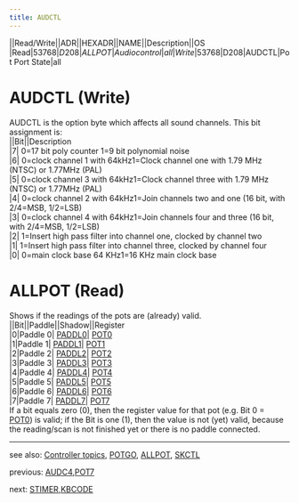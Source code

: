 ```yaml
---
title: AUDCTL
---
```

||Read/Write||ADR||HEXADR||NAME||Description||OS  
|Read|53768|$D208|ALLPOT|Audio control|all  
|Write|53768|$D208|AUDCTL|Pot Port State|all  
  
# AUDCTL (Write)  
AUDCTL is the option byte which affects all sound channels. This bit assignment is:  
||Bit||Description  
|7|	0=17 bit poly counter 1=9 bit polynomial noise  
|6|	0=clock channel 1 with 64kHz1=Clock channel one with 1.79 MHz (NTSC) or 1.77MHz (PAL)  
|5|	0=clock channel 3 with 64kHz1=Clock channel three with 1.79 MHz (NTSC) or 1.77MHz (PAL)  
|4|	0=clock channel 2 with 64kHz1=Join channels two and one (16 bit, with 2/4=MSB, 1/2=LSB)  
|3|	0=clock channel 4 with 64kHz1=Join channels four and three (16 bit, with 2/4=MSB, 1/2=LSB)  
|2|	1=Insert high pass filter into channel one, clocked by channel two  
|1|	1=Insert high pass filter into channel three, clocked by channel four  
|0|	0=main clock base 64 KHz1=16 KHz main clock base  
  
# ALLPOT (Read)  
Shows if the readings of the pots are (already) valid.  
||Bit||Paddle||Shadow||Register  
|0|Paddle 0| [PADDL0](../PADDL0/index.md)| [POT0](../POT0/index.md)  
|1|Paddle 1| [PADDL1](../PADDL1/index.md)| [POT1](../POT1/index.md)  
|2|Paddle 2| [PADDL2](../PADDL2/index.md)| [POT2](../POT2/index.md)  
|3|Paddle 3| [PADDL3](../PADDL3/index.md)| [POT3](../POT3/index.md)  
|4|Paddle 4| [PADDL4](../PADDL4/index.md)| [POT4](../POT4/index.md)  
|5|Paddle 5| [PADDL5](../PADDL5/index.md)| [POT5](../POT5/index.md)  
|6|Paddle 6| [PADDL6](../PADDL6/index.md)| [POT6](../POT6/index.md)  
|7|Paddle 7| [PADDL7](../PADDL7/index.md)| [POT7](../POT7/index.md)  
If a bit equals zero (0), then the register value for that pot (e.g. Bit 0 = [POT0](../POT0/index.md)) is valid; if the Bit is one (1), then the value is not (yet) valid, because the reading/scan is not finished yet or there is no paddle connected.  
  
---
see also: [Controller topics](../Controller_topics/index.md), [POTGO](../POTGO/index.md), [ALLPOT](../ALLPOT/index.md), [SKCTL](../SKCTL/index.md)  
  
previous: [AUDC4](../AUDC4/index.md),[POT7](../POT7/index.md)  
  
next: [STIMER](../KBCODE/index.md),[KBCODE](../KBCODE/index.md)  
